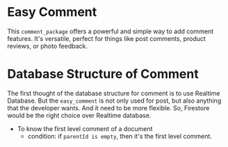 # Easy Comment

This `comment_package` offers a powerful and simple way to add comment features. It's versatile, perfect for things like post comments, product reviews, or photo feedback.



# Database Structure of Comment


The first thought of the database structure for comment is to use Realtime Database. But the `easy_comment` is not only used for post, but also anything that the developer wants. And it need to be more flexible. So, Firestore would be the right choice over Realtime database.




- To know the first level comment of a document
  - condition: if `parentId is empty`, then it's the first level comment.
